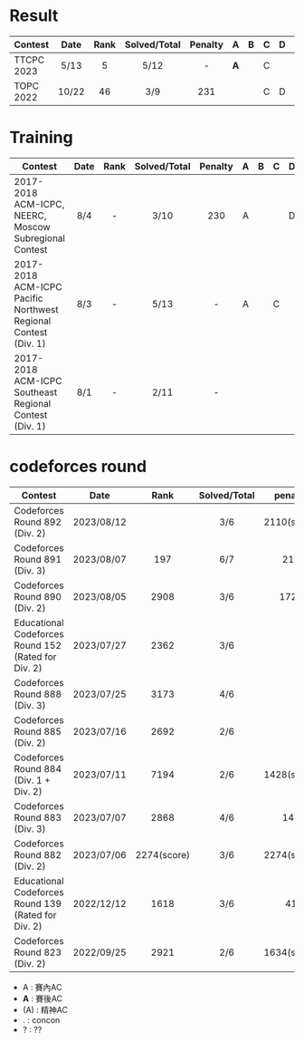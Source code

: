 # Result

| Contest                   | Date          | Rank | Solved/Total | Penalty |A|   B|C   |D   |E   |F   |G   |H   |I   |J   |K   |L   |M   |N   |
| --------------------------|:-------------:|:----:|:------------:|:--------:|:-:|:-:|:-:|:-:|:-:|:-:|:-:|:-:|:-:|:-:|:-:|:-:|:-:|:--:|
| TTCPC 2023 | 5/13 | 5  | 5/12   |  -  |**A**|   |C|   | E |**F**| G |   |I |J |   |**L**|   |   |
| TOPC 2022 | 10/22 | 46 | 3/9 | 231 |   |   | C | D |   | F |   |**H**|   |   |   |   |   |   |

# Training

| Contest                   | Date          | Rank | Solved/Total | Penalty |A|   B|C   |D   |E   |F   |G   |H   |I   |J   |K   |L   |M   |N   |
| --------------------------|:-------------:|:----:|:------------:|:--------:|:-:|:-:|:-:|:-:|:-:|:-:|:-:|:-:|:-:|:-:|:-:|:-:|:-:|:-:|
| 2017-2018 ACM-ICPC, NEERC, Moscow Subregional Contest| 8/4         |  - | 3/10 | 230 |A|    |   |D   |    |    |G   |**H**|   |    |    |    |    |    |
| 2017-2018 ACM-ICPC Pacific Northwest Regional Contest (Div. 1)| 8/3         | - | 5/13 | - |A|   |C   |   |E   |F  |   |   | |J   |  |L   |   |  |
|2017-2018 ACM-ICPC Southeast Regional Contest (Div. 1)| 8/1       | - | 2/11 | - | |    |   |    |    |    |   |   |   |J   |   |L   |   |   |


# codeforces round

| Contest                   | Date          | Rank | Solved/Total | penalty  |A|   B|C   |D   |E   |F   |G   |H   |I   |J   |K   |L   |M   |N   |
| --------------------------|:-------------:|:----:|:------------:|:--------:|:-:|:-:|:-:|:-:|:-:|:-:|:-:|:-:|:-:|:-:|:-:|:-:|:-:|:-:|
| Codeforces Round 892 (Div. 2)       | 2023/08/12          |   | 3/6 |2110(score)    |A|   B|C   |   |   |   |  |   |   |   |   |   |   |   |
| Codeforces Round 891 (Div. 3)       | 2023/08/07          | 197 | 6/7 | 217  |A|   B|C   | D  |E   |F   | **G**  |   |   |   |   |   |   |   |
| Codeforces Round 890 (Div. 2)       | 2023/08/05          | 2908 | 3/6 | 1722  |A|   B|C   | **D**  | **E** |   |   |   |   |   |   |   |   |   |
| Educational Codeforces Round 152 (Rated for Div. 2)       |2023/07/27          | 2362 | 3/6 |   |A|   B|C   |  |  |   |   |   |   |   |   |   |   |   |
| Codeforces Round 888 (Div. 3)      | 2023/07/25          | 3173	 | 4/6 |    |A|   B|C   | D  |  |   |   |   |   |   |   |   |   |   |
| Codeforces Round 885 (Div. 2)       | 2023/07/16          | 2692 | 2/6 |   |A|   B|    |   |   |   |   |   |   |   |   |   |   |   |
| Codeforces Round 884 (Div. 1 + Div. 2)      | 2023/07/11          | 7194 | 2/6 | 1428(score)  |A|   B|    |    | * |   |   |   |   |   |   |   |   |   |
| Codeforces Round 883 (Div. 3)       | 2023/07/07          | 2868 | 4/6 | 148	  |A|   B|    | D  | E |   |   |   |   |   |   |   |   |   |
| Codeforces Round 882 (Div. 2)       | 2023/07/06          | 	2274(score)	 | 3/6 | 2274(score)  |A|   B| C   |   |  |   |   |   |   |   |   |   |   |   |
| 	Educational Codeforces Round 139 (Rated for Div. 2)       | 2022/12/12          | 1618	 | 3/6 | 41  |A |   B| C   |   |  |   |   |   |   |   |   |   |   |   |
| Codeforces Round 823 (Div. 2)       | 2022/09/25         | 2921 | 2/6 | 1634(score)  |A|    |C   |   | **E** |   |   |   |   |   |   |   |   |   |



- A : 賽內AC
- **A** : 賽後AC
- (A) : 精神AC
- . : concon
- ? : ??
